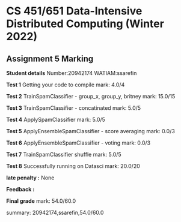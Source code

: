 # CS 451/651 Data-Intensive Distributed Computing (Winter 2022)
## Assignment 5 Marking

**Student details**
Number:20942174
WATIAM:ssarefin

**Test 1** Getting your code to compile mark: 4.0/4

**Test 2** TrainSpamClassifier - group_x, group_y, britney mark: 15.0/15

**Test 3** TrainSpamClassifier - concatinated mark: 5.0/5

**Test 4** ApplySpamClassifier mark: 5.0/5

**Test 5** ApplyEnsembleSpamClassifier - score averaging mark: 0.0/3

**Test 6** ApplyEnsembleSpamClassifier - voting mark: 0.0/3

**Test 7** TrainSpamClassifier shuffle mark: 5.0/5

**Test 8** Successfully running on Datasci mark: 20.0/20

**late penalty :** None

**Feedback :** 

**Final grade**
mark: 54.0/60.0

summary: 20942174,ssarefin,54.0/60.0